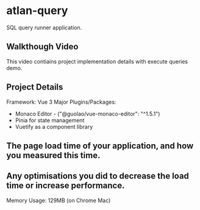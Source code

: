 # atlan-query

SQL query runner application.

## Walkthough Video

This video contiains project implementation details with execute queries demo.

## Project Details

Framework: Vue 3
Major Plugins/Packages:

- Monaco Editor - ("@guolao/vue-monaco-editor": "^1.5.1")
- Pinia for state management
- Vuetify as a component library

## The page load time of your application, and how you measured this time.

## Any optimisations you did to decrease the load time or increase performance.

Memory Usage: 129MB (on Chrome Mac)
